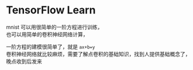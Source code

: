 # TensorFlow Learn

mnist 可以用很简单的一阶方程进行训练，  
也可以用简单的卷积神经网络计算，


一阶方程的建模很简单了，就是   `ax+b=y`  
卷积神经网络就比较麻烦，需要了解点卷积的基础知识，找到人提供基础概念了，晚点收到后发来
